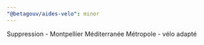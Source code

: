```yaml
---
"@betagouv/aides-velo": minor
---
```


Suppression - Montpellier Méditerranée Métropole - vélo adapté
